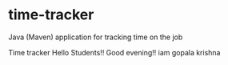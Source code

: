 # time-tracker
Java (Maven) application for tracking time on the job

Time tracker
Hello Students!!
Good evening!!
iam gopala krishna
